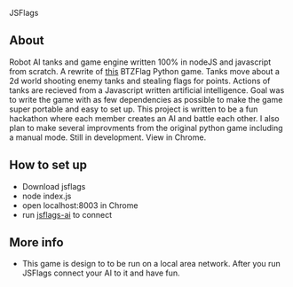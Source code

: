 JSFlags

## About

Robot AI tanks and game engine written 100% in nodeJS and javascript from scratch. A rewrite of [this](https://github.com/chris-clm09/bzflag) BTZFlag Python game. Tanks move about a 2d world shooting enemy tanks and stealing flags for points. Actions of tanks are recieved from a Javascript written artificial intelligence. Goal was to write the game with as few dependencies as possible to make the game super portable and easy to set up. This project is written to be a fun hackathon where each member creates an AI and battle each other. I also plan to make several improvments from the original python game including a manual mode. Still in development. View in Chrome.

## How to set up

- Download jsflags
- node index.js
- open localhost:8003 in Chrome
- run [jsflags-ai](https://github.com/erceth/jsflags-ai) to connect 

## More info

- This game is design to to be run on a local area network.  After you run JSFlags connect your AI to it and have fun.  
